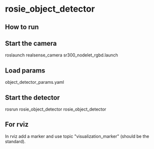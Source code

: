 # rosie_object_detector

## How to run

## Start the camera

roslaunch realsense_camera sr300_nodelet_rgbd.launch

## Load params

object_detector_params.yaml

## Start the detector

rosrun rosie_object_detector rosie_object_detector

## For rviz 
In rviz add a marker and use topic "visualization_marker" (should be the standard).
